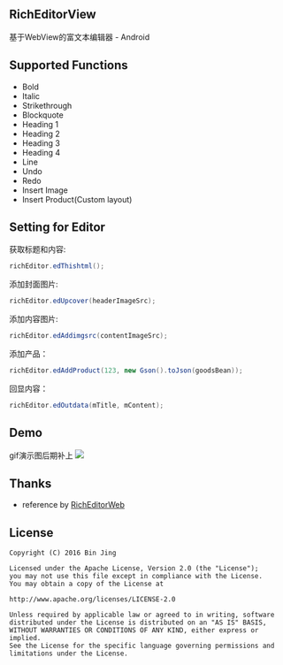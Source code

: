 ## RichEditorView
基于WebView的富文本编辑器 - Android

## Supported Functions

 - Bold
 - Italic
 - Strikethrough
 - Blockquote
 - Heading 1
 - Heading 2
 - Heading 3
 - Heading 4
 - Line
 - Undo
 - Redo
 - Insert Image
 - Insert Product(Custom layout)

## Setting for Editor

获取标题和内容:

```java
richEditor.edThishtml();
```

添加封面图片:

```java
richEditor.edUpcover(headerImageSrc);
```


添加内容图片:

```java
richEditor.edAddimgsrc(contentImageSrc);
```

添加产品：

```java
richEditor.edAddProduct(123, new Gson().toJson(goodsBean));
```

回显内容：

```java
richEditor.edOutdata(mTitle, mContent);
```

## Demo
gif演示图后期补上
![](https://github.com/youlookwhat/RichEditorView/blob/master/file/richeditor.jpeg)

<!--
## Origin
为什么会有此开源项目？

-->


## Thanks
 - reference by [RichEditorWeb](https://github.com/dengdaoyus/RichEditorWeb)

## License
```
Copyright (C) 2016 Bin Jing

Licensed under the Apache License, Version 2.0 (the "License");
you may not use this file except in compliance with the License.
You may obtain a copy of the License at

http://www.apache.org/licenses/LICENSE-2.0

Unless required by applicable law or agreed to in writing, software
distributed under the License is distributed on an "AS IS" BASIS,
WITHOUT WARRANTIES OR CONDITIONS OF ANY KIND, either express or implied.
See the License for the specific language governing permissions and
limitations under the License.
```